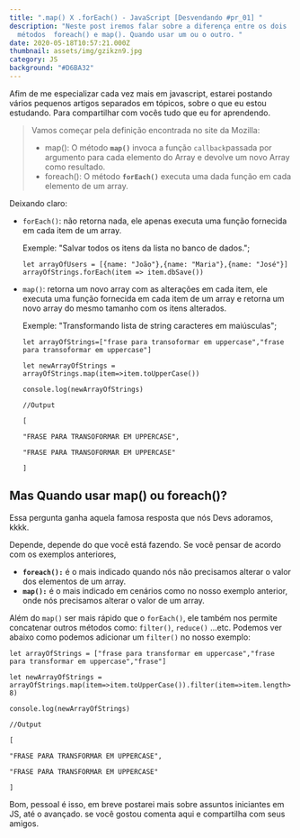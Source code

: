 ```yaml
---
title: ".map() X .forEach() - JavaScript [Desvendando #pr_01] "
description: "Neste post iremos falar sobre a diferença entre os dois
  métodos  foreach() e map(). Quando usar um ou o outro. "
date: 2020-05-18T10:57:21.000Z
thumbnail: assets/img/gzikzn9.jpg
category: JS
background: "#D6BA32"
---
```

Afim de me especializar cada vez mais em javascript, estarei postando vários pequenos artigos separados em tópicos, sobre o que eu estou estudando. Para compartilhar com vocês tudo que eu for aprendendo.

> Vamos começar pela definição encontrada no site da Mozilla:
>
> * map(): O método **`map()`** invoca a função `callback`passada por argumento para cada elemento do Array e devolve um novo Array como resultado.
> * foreach(): O método **`forEach()`** executa uma dada função em cada elemento de um array.

Deixando claro: 

* `forEach()`: não retorna nada, ele apenas executa uma função fornecida em cada item de um array. 

  Exemple: "Salvar todos os itens da lista no banco de dados.";

  `let arrayOfUsers = [{name: "João"},{name: "Maria"},{name: "José"}] arrayOfStrings.forEach(item => item.dbSave())`
* `map()`: retorna um novo array com as alterações em cada item, ele executa uma função fornecida em cada item de um array e retorna um novo array do mesmo tamanho com os itens alterados.

  Exemple: "Transformando lista de string caracteres em maiúsculas";

  `let arrayOfStrings=["frase para transoformar em uppercase","frase para transoformar em uppercase"]`

  `let newArrayOfStrings = arrayOfStrings.map(item=>item.toUpperCase())`

  `console.log(newArrayOfStrings)`

  `//Output`

  `[`

  `"FRASE PARA TRANSOFORMAR EM UPPERCASE",`

  `"FRASE PARA TRANSOFORMAR EM UPPERCASE"`

  `]`

## Mas Quando usar map() ou foreach()?

Essa pergunta ganha aquela famosa resposta que nós Devs adoramos, kkkk.

Depende, depende do que você está fazendo.  Se você pensar de acordo com os exemplos anteriores, 

* **`foreach():`** é o mais indicado quando nós não precisamos alterar o valor dos elementos de um array. 
* **`map():`** é o mais indicado em cenários como no nosso exemplo anterior, onde nós precisamos alterar o valor de um array.

Além do `map()` ser mais rápido que o `forEach()`, ele também nos permite concatenar outros métodos como: `filter()`, `reduce()` …etc. Podemos ver abaixo como podemos adicionar um `filter()` no nosso exemplo:

`let arrayOfStrings = ["frase para transformar em uppercase","frase para transformar em uppercase","frase"]`

`let newArrayOfStrings = arrayOfStrings.map(item=>item.toUpperCase()).filter(item=>item.length>8)`

`console.log(newArrayOfStrings)`

`//Output`

`[`

`"FRASE PARA TRANSFORMAR EM UPPERCASE",`

`"FRASE PARA TRANSFORMAR EM UPPERCASE"`

`]`

Bom, pessoal é isso, em breve postarei mais sobre assuntos iniciantes em JS, até o avançado. se você gostou comenta aqui e compartilha com seus amigos.